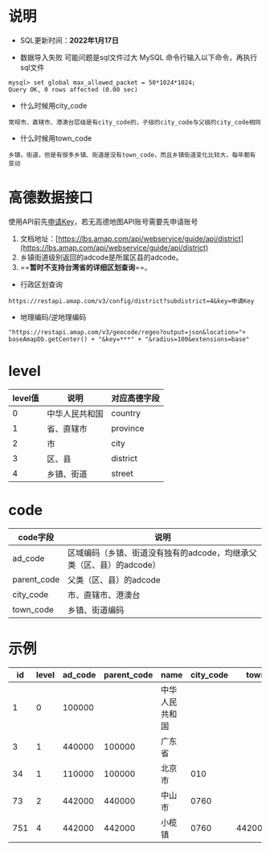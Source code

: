 # 说明
- SQL更新时间：**2022年1月17日**

- 数据导入失败
可能问题是sql文件过大 MySQL 命令行输入以下命令，再执行sql文件
```
mysql> set global max_allowed_packet = 50*1024*1024;
Query OK, 0 rows affected (0.00 sec)
```
- 什么时候用city_code
```
常规市、直辖市、港澳台层级是有city_code的，子级的city_code与父级的city_code相同
```
- 什么时候用town_code
```
乡镇，街道，但是有很多乡镇、街道是没有town_code，而且乡镇街道变化比较大，每年都有变动
```

# 高德数据接口
使用API前先[申请Key](https://lbs.amap.com/dev/key)，若无高德地图API账号需要先申请账号
1. 文档地址：[https://lbs.amap.com/api/webservice/guide/api/district](https://lbs.amap.com/api/webservice/guide/api/district)
2. 乡镇街道级别返回的adcode是所属区县的adcode。
3. ==**暂时不支持台湾省的详细区划查询**==。

- 行政区划查询
```
https://restapi.amap.com/v3/config/district?subdistrict=4&key=申请Key
```
- 地理编码/逆地理编码
```
"https://restapi.amap.com/v3/geocode/regeo?output=json&location="+ baseAmapDb.getCenter() + "&key=***" + "&radius=100&extensions=base"
```

# level
|level值|说明|对应高德字段|
|-|-|-|
|0|中华人民共和国|country|
|1|省、直辖市|province|
|2|市|city|
|3|区、县|district|
|4|乡镇、街道|street|

# code
|code字段|说明|
|-|-|
|ad_code|区域编码（乡镇、街道没有独有的adcode，均继承父类（区、县）的adcode）|
|parent_code|父类（区、县）的adcode|
|city_code|市、直辖市、港澳台|
|town_code|乡镇、街道编码|

# 示例

|id|level|ad_code|parent_code|name|city_code|town_code|town_name|center|
|-|-|-|-|-|-|-|-|-|
|1|0|100000||中华人民共和国||||116.3683244,39.915085|
|3|1|440000|100000|广东省||||113.266887,23.133306|
|34|1|110000|100000|北京市|010|||116.407387,39.904179|
|73|2|442000|440000|中山市|0760|||113.392517,22.517024|
|751|4|442000|442000|小榄镇|0760|442000100000|小榄镇|113.320629,22.560691|
